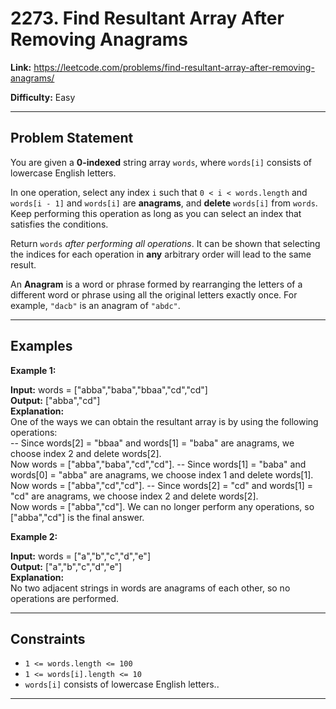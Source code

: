 # 2273. Find Resultant Array After Removing Anagrams

**Link:** https://leetcode.com/problems/find-resultant-array-after-removing-anagrams/

**Difficulty:** Easy

---

## Problem Statement

You are given a **0-indexed** string array `words`, where `words[i]` consists of lowercase English letters.

In one operation, select any index `i` such that `0 < i < words.length` and `words[i - 1]` and `words[i]` are **anagrams**, and **delete** `words[i]` from `words`. Keep performing this operation as long as you can select an index that satisfies the conditions.

Return `words` _after performing all operations_. It can be shown that selecting the indices for each operation in **any** arbitrary order will lead to the same result.

An **Anagram** is a word or phrase formed by rearranging the letters of a different word or phrase using all the original letters exactly once. For example, `"dacb"` is an anagram of `"abdc"`.

---

## Examples

**Example 1:**

**Input:** words = ["abba","baba","bbaa","cd","cd"] \
**Output:** ["abba","cd"] \
**Explanation:** \
One of the ways we can obtain the resultant array is by using the following operations: \
-- Since words[2] = "bbaa" and words[1] = "baba" are anagrams, we choose index 2 and delete words[2]. \
Now words = ["abba","baba","cd","cd"].
-- Since words[1] = "baba" and words[0] = "abba" are anagrams, we choose index 1 and delete words[1]. \
Now words = ["abba","cd","cd"].
-- Since words[2] = "cd" and words[1] = "cd" are anagrams, we choose index 2 and delete words[2]. \
Now words = ["abba","cd"].
We can no longer perform any operations, so ["abba","cd"] is the final answer.

**Example 2:**

**Input:** words = ["a","b","c","d","e"] \
**Output:** ["a","b","c","d","e"] \
**Explanation:** \
No two adjacent strings in words are anagrams of each other, so no operations are performed.

---

## Constraints

- `1 <= words.length <= 100`
- `1 <= words[i].length <= 10`
- `words[i]` consists of lowercase English letters..

---